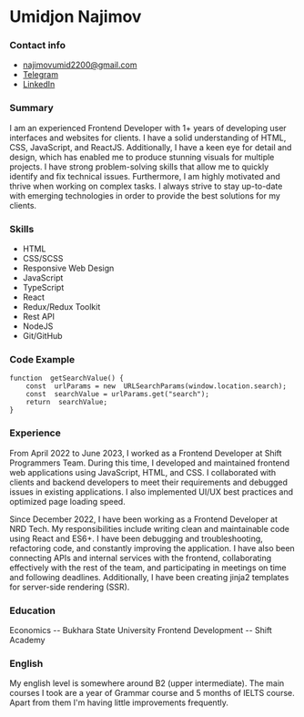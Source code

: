 # Umidjon Najimov
### Contact info
* najimovumid2200@gmail.com
* [Telegram](https://t.me/umid__nn)
* [LinkedIn](https://www.linkedin.com/in/umidjon-najimov)
### Summary
I am an experienced Frontend Developer with 1+ years of developing user interfaces and websites for clients. I have a solid understanding of HTML, CSS, JavaScript, and ReactJS. Additionally, I have a keen eye for detail and design, which has enabled me to produce stunning visuals for multiple projects. I have strong problem-solving skills that allow me to quickly identify and fix technical issues. Furthermore, I am highly motivated and thrive when working on complex tasks. I always strive to stay up-to-date with emerging technologies in order to provide the best solutions for my clients.
### Skills
* HTML
* CSS/SCSS
* Responsive Web Design
* JavaScript
* TypeScript
* React
* Redux/Redux Toolkit
* Rest API
* NodeJS
* Git/GitHub
### Code Example
```
function  getSearchValue() {
	const  urlParams = new  URLSearchParams(window.location.search);
	const  searchValue = urlParams.get("search");
	return  searchValue;
}
```
### Experience
From April 2022 to June 2023, I worked as a Frontend Developer at Shift Programmers Team. During this time, I developed and maintained frontend web applications using JavaScript, HTML, and CSS. I collaborated with clients and backend developers to meet their requirements and debugged issues in existing applications. I also implemented UI/UX best practices and optimized page loading speed.

Since December 2022, I have been working as a Frontend Developer at NRD Tech. My responsibilities include writing clean and maintainable code using React and ES6+. I have been debugging and troubleshooting, refactoring code, and constantly improving the application. I have also been connecting APIs and internal services with the frontend, collaborating effectively with the rest of the team, and participating in meetings on time and following deadlines. Additionally, I have been creating jinja2 templates for server-side rendering (SSR).
### Education
Economics -- Bukhara State University
Frontend Development -- Shift Academy
### English
My english level is somewhere around B2 (upper intermediate). The main courses I took are a year of Grammar course and 5 months of IELTS course. Apart from them I'm having little improvements frequently.
